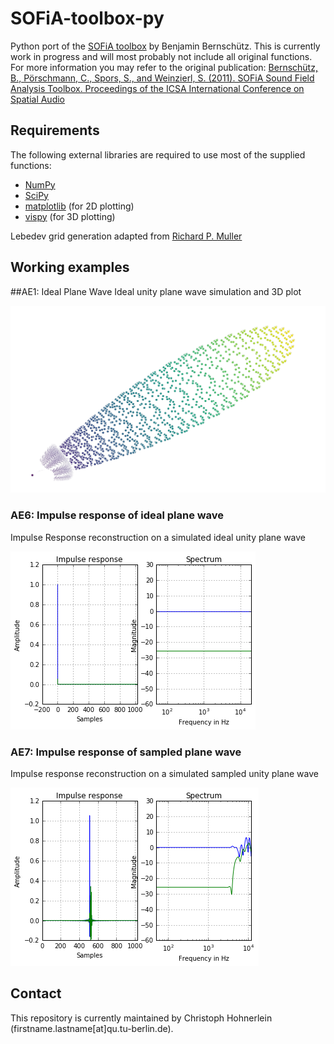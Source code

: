 # SOFiA-toolbox-py
Python port of the [SOFiA toolbox](https://github.com/fietew/sofia-toolbox) by Benjamin Bernschütz. This is currently work in progress and will most probably not include all original functions. For more information you may refer to the original publication: [Bernschütz, B., Pörschmann, C., Spors, S., and Weinzierl, S. (2011). SOFiA Sound Field Analysis Toolbox. Proceedings of the ICSA International Conference on Spatial Audio](http://spatialaudio.net/sofia-sound-field-analysis-toolbox-2/)

## Requirements
The following external libraries are required to use most of the supplied functions:
- [NumPy](http://www.numpy.org)
- [SciPy](http://www.scipy.org)
- [matplotlib](http://matplotlib.org) (for 2D plotting)
- [vispy](http://vispy.org) (for 3D plotting)

Lebedev grid generation adapted from [Richard P. Muller](https://github.com/gabrielelanaro/pyquante/blob/master/Data/lebedev_write.py)

## Working examples
##AE1: Ideal Plane Wave
Ideal unity plane wave simulation and 3D plot

![AE1_IdealPlaneWave result](img/AE1_IdealPlaneWave.png?raw=true "AE1_IdealPlaneWave result")

### AE6: Impulse response of ideal plane wave
Impulse Response reconstruction on a simulated ideal unity plane wave

![AE6_IdealPlaneWave_ImpResp result](img/AE6_IdealPlaneWave_ImpResp.png?raw=true "AE6_IdealPlaneWave_ImpResp result")

### AE7: Impulse response of sampled plane wave
Impulse response reconstruction on a simulated sampled unity plane wave

![AE7_SampledPlaneWave_ImpResp result](img/AE7_SampledPlaneWave_ImpResp.png?raw=true "AE7_SampledPlaneWave_ImpResp result")

## Contact
This repository is currently maintained by Christoph Hohnerlein (firstname.lastname[at]qu.tu-berlin.de).
